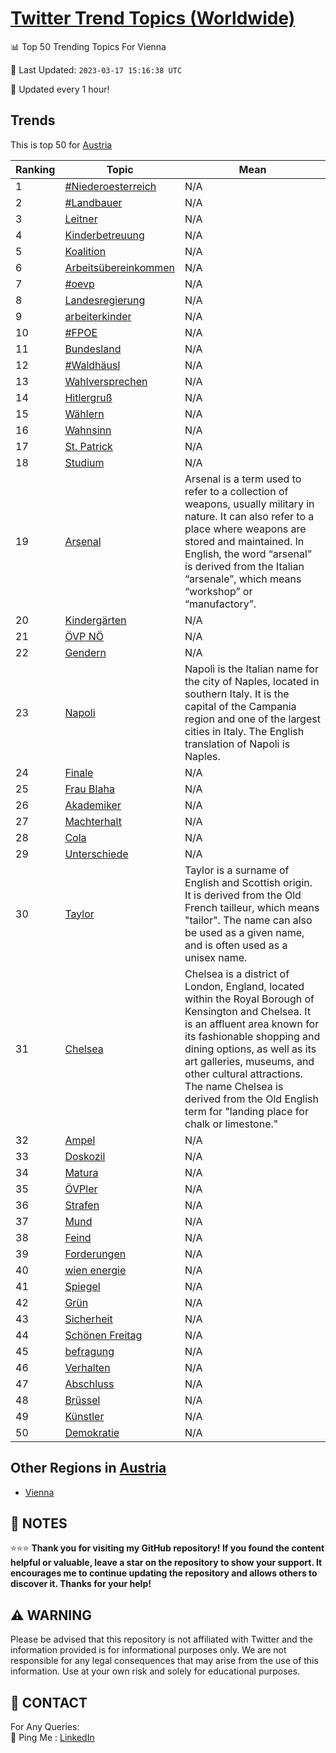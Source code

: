 [Twitter Trend Topics (Worldwide)](https://github.com/ErcinDedeoglu/Twitter-Trend-Topics)
==========


📊 Top 50 Trending Topics For Vienna

📆 Last Updated: `2023-03-17 15:16:38 UTC`

🔧 Updated every 1 hour!


## Trends

This is top 50 for [Austria](</Austria>)

| Ranking | Topic | Mean |
| ------- | ------------ | ------------ |
| 1 | [#Niederoesterreich](http://twitter.com/search?q=%23Niederoesterreich) | N/A |
| 2 | [#Landbauer](http://twitter.com/search?q=%23Landbauer) | N/A |
| 3 | [Leitner](http://twitter.com/search?q=Leitner) | N/A |
| 4 | [Kinderbetreuung](http://twitter.com/search?q=Kinderbetreuung) | N/A |
| 5 | [Koalition](http://twitter.com/search?q=Koalition) | N/A |
| 6 | [Arbeitsübereinkommen](http://twitter.com/search?q=Arbeits%c3%bcbereinkommen) | N/A |
| 7 | [#oevp](http://twitter.com/search?q=%23oevp) | N/A |
| 8 | [Landesregierung](http://twitter.com/search?q=Landesregierung) | N/A |
| 9 | [arbeiterkinder](http://twitter.com/search?q=arbeiterkinder) | N/A |
| 10 | [#FPOE](http://twitter.com/search?q=%23FPOE) | N/A |
| 11 | [Bundesland](http://twitter.com/search?q=Bundesland) | N/A |
| 12 | [#Waldhäusl](http://twitter.com/search?q=%23Waldh%c3%a4usl) | N/A |
| 13 | [Wahlversprechen](http://twitter.com/search?q=Wahlversprechen) | N/A |
| 14 | [Hitlergruß](http://twitter.com/search?q=Hitlergru%c3%9f) | N/A |
| 15 | [Wählern](http://twitter.com/search?q=W%c3%a4hlern) | N/A |
| 16 | [Wahnsinn](http://twitter.com/search?q=Wahnsinn) | N/A |
| 17 | [St. Patrick](http://twitter.com/search?q=St.+Patrick) | N/A |
| 18 | [Studium](http://twitter.com/search?q=Studium) | N/A |
| 19 | [Arsenal](http://twitter.com/search?q=Arsenal) | Arsenal is a term used to refer to a collection of weapons, usually military in nature. It can also refer to a place where weapons are stored and maintained. In English, the word “arsenal” is derived from the Italian “arsenale”, which means “workshop” or “manufactory”. |
| 20 | [Kindergärten](http://twitter.com/search?q=Kinderg%c3%a4rten) | N/A |
| 21 | [ÖVP NÖ](http://twitter.com/search?q=%c3%96VP+N%c3%96) | N/A |
| 22 | [Gendern](http://twitter.com/search?q=Gendern) | N/A |
| 23 | [Napoli](http://twitter.com/search?q=Napoli) | Napoli is the Italian name for the city of Naples, located in southern Italy. It is the capital of the Campania region and one of the largest cities in Italy. The English translation of Napoli is Naples. |
| 24 | [Finale](http://twitter.com/search?q=Finale) | N/A |
| 25 | [Frau Blaha](http://twitter.com/search?q=Frau+Blaha) | N/A |
| 26 | [Akademiker](http://twitter.com/search?q=Akademiker) | N/A |
| 27 | [Machterhalt](http://twitter.com/search?q=Machterhalt) | N/A |
| 28 | [Cola](http://twitter.com/search?q=Cola) | N/A |
| 29 | [Unterschiede](http://twitter.com/search?q=Unterschiede) | N/A |
| 30 | [Taylor](http://twitter.com/search?q=Taylor) | Taylor is a surname of English and Scottish origin. It is derived from the Old French tailleur, which means "tailor". The name can also be used as a given name, and is often used as a unisex name. |
| 31 | [Chelsea](http://twitter.com/search?q=Chelsea) | Chelsea is a district of London, England, located within the Royal Borough of Kensington and Chelsea. It is an affluent area known for its fashionable shopping and dining options, as well as its art galleries, museums, and other cultural attractions. The name Chelsea is derived from the Old English term for "landing place for chalk or limestone." |
| 32 | [Ampel](http://twitter.com/search?q=Ampel) | N/A |
| 33 | [Doskozil](http://twitter.com/search?q=Doskozil) | N/A |
| 34 | [Matura](http://twitter.com/search?q=Matura) | N/A |
| 35 | [ÖVPler](http://twitter.com/search?q=%c3%96VPler) | N/A |
| 36 | [Strafen](http://twitter.com/search?q=Strafen) | N/A |
| 37 | [Mund](http://twitter.com/search?q=Mund) | N/A |
| 38 | [Feind](http://twitter.com/search?q=Feind) | N/A |
| 39 | [Forderungen](http://twitter.com/search?q=Forderungen) | N/A |
| 40 | [wien energie](http://twitter.com/search?q=wien+energie) | N/A |
| 41 | [Spiegel](http://twitter.com/search?q=Spiegel) | N/A |
| 42 | [Grün](http://twitter.com/search?q=Gr%c3%bcn) | N/A |
| 43 | [Sicherheit](http://twitter.com/search?q=Sicherheit) | N/A |
| 44 | [Schönen Freitag](http://twitter.com/search?q=Sch%c3%b6nen+Freitag) | N/A |
| 45 | [befragung](http://twitter.com/search?q=befragung) | N/A |
| 46 | [Verhalten](http://twitter.com/search?q=Verhalten) | N/A |
| 47 | [Abschluss](http://twitter.com/search?q=Abschluss) | N/A |
| 48 | [Brüssel](http://twitter.com/search?q=Br%c3%bcssel) | N/A |
| 49 | [Künstler](http://twitter.com/search?q=K%c3%bcnstler) | N/A |
| 50 | [Demokratie](http://twitter.com/search?q=Demokratie) | N/A |



## Other Regions in [Austria](</Austria>)

* [Vienna](</Austria/Vienna.md>)



## 📝 NOTES

⭐⭐⭐ **Thank you for visiting my GitHub repository! If you found the content helpful or valuable, leave a star on the repository to show your support. It encourages me to continue updating the repository and allows others to discover it. Thanks for your help!**


## ⚠️ WARNING

Please be advised that this repository is not affiliated with Twitter and the information provided is for informational purposes only. We are not responsible for any legal consequences that may arise from the use of this information. Use at your own risk and solely for educational purposes.


## 📨 CONTACT

 For Any Queries:  
            🏓 Ping Me : [LinkedIn](https://www.linkedin.com/in/ercindedeoglu/)
